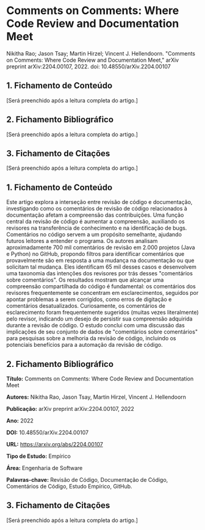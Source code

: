 # Comments on Comments: Where Code Review and Documentation Meet

Nikitha Rao; Jason Tsay; Martin Hirzel; Vincent J. Hellendoorn. "Comments on Comments: Where Code Review and Documentation Meet," arXiv preprint arXiv:2204.00107, 2022. doi: 10.48550/arXiv.2204.00107

## 1. Fichamento de Conteúdo

[Será preenchido após a leitura completa do artigo.]

## 2. Fichamento Bibliográfico 

[Será preenchido após a leitura completa do artigo.]

## 3. Fichamento de Citações 

[Será preenchido após a leitura completa do artigo.]



## 1. Fichamento de Conteúdo

Este artigo explora a interseção entre revisão de código e documentação, investigando como os comentários de revisão de código relacionados à documentação afetam a compreensão das contribuições. Uma função central da revisão de código é aumentar a compreensão, auxiliando os revisores na transferência de conhecimento e na identificação de bugs. Comentários no código servem a um propósito semelhante, ajudando futuros leitores a entender o programa. Os autores analisam aproximadamente 700 mil comentários de revisão em 2.000 projetos (Java e Python) no GitHub, propondo filtros para identificar comentários que provavelmente são em resposta a uma mudança na documentação ou que solicitam tal mudança. Eles identificam 65 mil desses casos e desenvolvem uma taxonomia das intenções dos revisores por trás desses "comentários sobre comentários". Os resultados mostram que alcançar uma compreensão compartilhada do código é fundamental: os comentários dos revisores frequentemente se concentram em esclarecimentos, seguidos por apontar problemas a serem corrigidos, como erros de digitação e comentários desatualizados. Curiosamente, os comentários de esclarecimento foram frequentemente sugeridos (muitas vezes literalmente) pelo revisor, indicando um desejo de persistir sua compreensão adquirida durante a revisão de código. O estudo conclui com uma discussão das implicações de seu conjunto de dados de "comentários sobre comentários" para pesquisas sobre a melhoria da revisão de código, incluindo os potenciais benefícios para a automação da revisão de código.

## 2. Fichamento Bibliográfico 

**Título:** Comments on Comments: Where Code Review and Documentation Meet

**Autores:** Nikitha Rao, Jason Tsay, Martin Hirzel, Vincent J. Hellendoorn

**Publicação:** arXiv preprint arXiv:2204.00107, 2022

**Ano:** 2022

**DOI:** 10.48550/arXiv.2204.00107

**URL:** https://arxiv.org/abs/2204.00107

**Tipo de Estudo:** Empírico

**Área:** Engenharia de Software

**Palavras-chave:** Revisão de Código, Documentação de Código, Comentários de Código, Estudo Empírico, GitHub.

## 3. Fichamento de Citações 

[Será preenchido após a leitura completa do artigo.]


